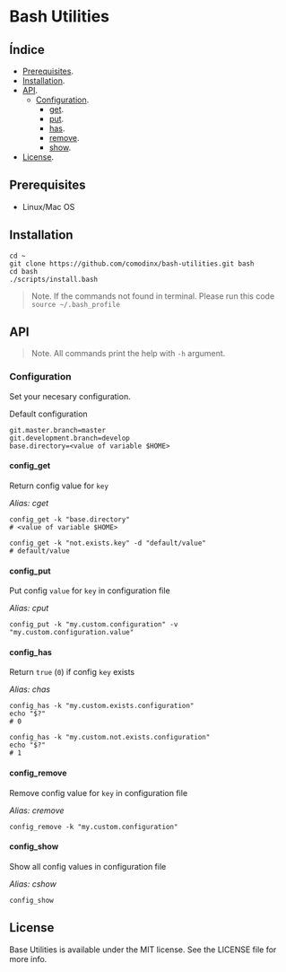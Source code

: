 Bash Utilities
==============

Índice
------

* [Prerequisites][prerequisites].
* [Installation][Installation].
* [API][api].
    + [Configuration][api_configuration].
    	+ [get][api_configuration_get].
    	+ [put][api_configuration_put].
    	+ [has][api_configuration_has].
    	+ [remove][api_configuration_remove].
    	+ [show][api_configuration_show].
* [License][license].



Prerequisites
-------------
* Linux/Mac OS


Installation
------------
```shell
cd ~
git clone https://github.com/comodinx/bash-utilities.git bash
cd bash
./scripts/install.bash
```

> Note. If the commands not found in terminal. Please run this code `source ~/.bash_profile`

API
---

> Note. All commands print the help with `-h` argument.

### Configuration

Set your necesary configuration.

Default configuration
```shell
git.master.branch=master
git.development.branch=develop
base.directory=<value of variable $HOME>
```

#### config_get

Return config value for `key`

*Alias: cget*

```shell
config_get -k "base.directory"
# <value of variable $HOME>

config_get -k "not.exists.key" -d "default/value"
# default/value
```

#### config_put

Put config `value` for `key` in configuration file

*Alias: cput*

```shell
config_put -k "my.custom.configuration" -v "my.custom.configuration.value"
```

#### config_has

Return `true` (`0`) if config `key` exists

*Alias: chas*

```shell
config_has -k "my.custom.exists.configuration"
echo "$?"
# 0

config_has -k "my.custom.not.exists.configuration"
echo "$?"
# 1
```

#### config_remove

Remove config value for `key` in configuration file

*Alias: cremove*

```shell
config_remove -k "my.custom.configuration"
```

#### config_show

Show all config values in configuration file

*Alias: cshow*

```shell
config_show
```


License
-------
Base Utilities is available under the MIT license. See the LICENSE file for more info.

<!-- deep links -->
[prerequisites]: #prerequisites
[installation]: #installation
[api]: #api
[api_configuration]: #configuration
[api_configuration_get]: #config_get
[api_configuration_put]: #config_put
[api_configuration_has]: #config_has
[api_configuration_remove]: #config_remove
[api_configuration_show]: #config_show
[license]: #license
